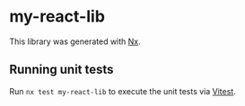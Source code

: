 # my-react-lib

This library was generated with [Nx](https://nx.dev).

## Running unit tests

Run `nx test my-react-lib` to execute the unit tests via [Vitest](https://vitest.dev/).
